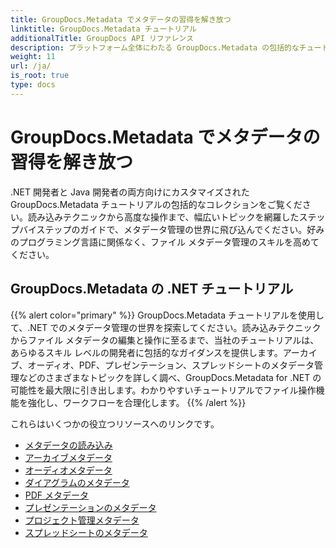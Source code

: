 ```yaml
---
title: GroupDocs.Metadata でメタデータの習得を解き放つ
linktitle: GroupDocs.Metadata チュートリアル
additionalTitle: GroupDocs API リファレンス
description: プラットフォーム全体にわたる GroupDocs.Metadata の包括的なチュートリアルをご覧ください。.NET と Java でのメタデータ管理を簡単に習得できます。
weight: 11
url: /ja/
is_root: true
type: docs
---
```

# GroupDocs.Metadata でメタデータの習得を解き放つ


.NET 開発者と Java 開発者の両方向けにカスタマイズされた GroupDocs.Metadata チュートリアルの包括的なコレクションをご覧ください。読み込みテクニックから高度な操作まで、幅広いトピックを網羅したステップバイステップのガイドで、メタデータ管理の世界に飛び込んでください。好みのプログラミング言語に関係なく、ファイル メタデータ管理のスキルを高めてください。

## GroupDocs.Metadata の .NET チュートリアル
{{% alert color="primary" %}}
GroupDocs.Metadata チュートリアルを使用して、.NET でのメタデータ管理の世界を探索してください。読み込みテクニックからファイル メタデータの編集と操作に至るまで、当社のチュートリアルは、あらゆるスキル レベルの開発者に包括的なガイダンスを提供します。アーカイブ、オーディオ、PDF、プレゼンテーション、スプレッドシートのメタデータ管理などのさまざまなトピックを詳しく調べ、GroupDocs.Metadata for .NET の可能性を最大限に引き出します。わかりやすいチュートリアルでファイル操作機能を強化し、ワークフローを合理化します。
{{% /alert %}}

これらはいくつかの役立つリソースへのリンクです。
 
- [メタデータの読み込み](./net/metadata-loading/)
- [アーカイブメタデータ](./net/archive-metadata/)
- [オーディオメタデータ](./net/audio-metadata/)
- [ダイアグラムのメタデータ](./net/diagram-metadata/)
- [PDF メタデータ](./net/pdf-metadata/)
- [プレゼンテーションのメタデータ](./net/presentation-metadata/)
- [プロジェクト管理メタデータ](./net/project-management-metadata/)
- [スプレッドシートのメタデータ](./net/spreadsheet-metadata/)



